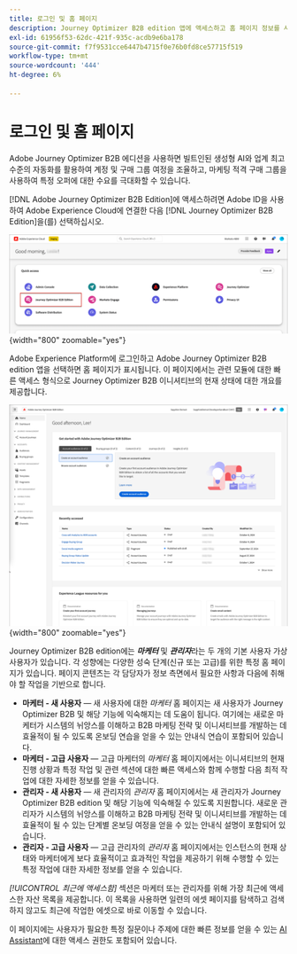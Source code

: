 ```yaml
---
title: 로그인 및 홈 페이지
description: Journey Optimizer B2B edition 앱에 액세스하고 홈 페이지 정보를 사용하는 방법을 알아봅니다.
exl-id: 61956f53-62dc-421f-935c-acdb9e6ba178
source-git-commit: f7f9531cce6447b4715f0e76b0fd8ce57715f519
workflow-type: tm+mt
source-wordcount: '444'
ht-degree: 6%

---
```


# 로그인 및 홈 페이지

Adobe Journey Optimizer B2B 에디션을 사용하면 빌트인된 생성형 AI와 업계 최고 수준의 자동화를 활용하여 계정 및 구매 그룹 여정을 조율하고, 마케팅 적격 구매 그룹을 사용하여 특정 오퍼에 대한 수요를 극대화할 수 있습니다.

<!-- Requirements?
-->
[!DNL Adobe Journey Optimizer B2B Edition]에 액세스하려면 Adobe ID을 사용하여 Adobe Experience Cloud에 연결한 다음 [!DNL Journey Optimizer B2B Edition]을(를) 선택하십시오.

![Adobe Experience Platform 앱](./assets/experience-cloud-apps.png){width="800" zoomable="yes"}

Adobe Experience Platform에 로그인하고 Adobe Journey Optimizer B2B edition 앱을 선택하면 홈 페이지가 표시됩니다. 이 페이지에서는 관련 모듈에 대한 <!-- refined insights and--> 빠른 액세스 형식으로 Journey Optimizer B2B 이니셔티브의 현재 상태에 대한 개요를 제공합니다. <!-- It also provides information about the ideal next action to take and where to find the comprehensive set of tutorials and documentation. -->

![Journey Optimizer B2B edition 홈 페이지](./assets/home-page.png){width="800" zoomable="yes"}

Journey Optimizer B2B edition에는 _**마케터**_ 및 _**관리자**_&#x200B;라는 두 개의 기본 사용자 가상 사용자가 있습니다. 각 성향에는 다양한 성숙 단계(신규 또는 고급)를 위한 특정 홈 페이지가 있습니다. 페이지 콘텐츠는 각 담당자가 정보 측면에서 필요한 사항과 다음에 취해야 할 작업을 기반으로 합니다.

* **마케터 - 새 사용자** — 새 사용자에 대한 _마케터_ 홈 페이지는 새 사용자가 Journey Optimizer B2B 및 해당 기능에 익숙해지는 데 도움이 됩니다. 여기에는 새로운 마케터가 시스템의 뉘앙스를 이해하고 B2B 마케팅 전략 및 이니셔티브를 개발하는 데 효율적이 될 수 있도록 온보딩 연습을 얻을 수 있는 안내식 연습이 포함되어 있습니다.
* **마케터 - 고급 사용자** — 고급 마케터의 _마케터_ 홈 페이지에서는 이니셔티브의 현재 진행 상황과 특정 작업 및 관련 섹션에 대한 빠른 액세스와 함께 수행할 다음 최적 작업에 대한 자세한 정보를 얻을 수 있습니다.
* **관리자 - 새 사용자** — 새 관리자의 _관리자_ 홈 페이지에서는 새 관리자가 Journey Optimizer B2B edition 및 해당 기능에 익숙해질 수 있도록 지원합니다. 새로운 관리자가 시스템의 뉘앙스를 이해하고 B2B 마케팅 전략 및 이니셔티브를 개발하는 데 효율적이 될 수 있는 단계별 온보딩 여정을 얻을 수 있는 안내식 설명이 포함되어 있습니다.
* **관리자 - 고급 사용자** — 고급 관리자의 _관리자_ 홈 페이지에서는 인스턴스의 현재 상태와 마케터에게 보다 효율적이고 효과적인 작업을 제공하기 위해 수행할 수 있는 특정 작업에 대한 자세한 정보를 얻을 수 있습니다.

_[!UICONTROL 최근에 액세스함]_ 섹션은 마케터 또는 관리자를 위해 가장 최근에 액세스한 자산 목록을 제공합니다. 이 목록을 사용하면 일련의 에셋 페이지를 탐색하고 검색하지 않고도 최근에 작업한 에셋으로 바로 이동할 수 있습니다.

이 페이지에는 사용자가 필요한 특정 질문이나 주제에 대한 빠른 정보를 얻을 수 있는 [AI Assistant](./start/ai-assistant.md)에 대한 액세스 권한도 포함되어 있습니다.<!-- and to obtain specific recommendations for their challenges or objectives-->

<!-- 

## Marketer - new user

The Marketer home page for a new user consists of three rows that assist the marketer in getting accustomed to Journey Optimizer B2B and its capabilities. It also provides a view of the latest journeys that have been created, which can serve as a starting point for a new user.

The first row consists of a guided walkthrough for the new marketer to obtain an onboarding walkthrough so that they can understand the nuances of the system and become efficient in developing B2B marketing strategies and initiatives.

The second row consists of the recent AJO B2B journeys that have been created across the platform so that the marketer can get inspiration for the best practices to create an account journey.

The third row consists of the learning resources that can help a marketer gain more information on a specific topic.

## Marketer - advanced user

The Marketer home page for an advanced marketer consists of four rows that assists the marketer in obtaining more information on the current progress of the initiatives and on specific actions and on the next best action to be taken along with quick access to relevant sections.

The first row consists of the next set of actions that a B2B marketer can take based on the previous actions taken and the current state of the initiative, which provides a prompt for the user to make the next move that would align to the objective of the initiatives and help them reach the goals quickly.

The second row consists of the most recent assets accessed by the marketer to make it easier for the marketer to locate them and make updates to the same.

The third row consists of the Key Performance Indicators that can help the marketer gauge the overall performance of the marketing initiatives.

The fourth row consists of the learning resources that can help a marketer gain more information on a specific topic.

## Administrator - new user

The _Admin_ home page for a new administrator consists of three rows that assists the administrator in getting accustomed to Journey Optimizer B2B Edition and its capabilities, and provides a view of the latest journeys that have been created that can serve as a starting point for a new user.

The first row consists of a guided walkthrough for the new marketer to obtain a step-by-step onboarding journey to understand the nuances of the system and become efficient in developing B2B marketing strategies and initiatives with AJO B2B.

The second row consists of the recent assets used by the B2B marketers in a single table to make it easier for the administrator to know which assets are currently under focus.

The third row consists of the learning resources that would help an administrator gain more information on a specific topic.

## Administrator - advanced user

The _Admin_ home page for an advanced administrator consists of four rows that assists the administrator in obtaining more information about the current status of the instance and on specific actions that can be taken to make it more efficient and effective for the marketers.

The first row consists of the next set of actions that an administrator can take based on the previous actions taken and the current state of the instance. It serves as a prompt for the administrator to make the necessary updates to the parameters of the instances such as user permissions or any specific module configurations.

The second row consists of the recent assets used by the B2B marketers in a single table to make it easier for the administrator to know which assets are currently under focus.

The third row consists of the Key Performance Indicators that would help the administrators gauge the progress of the instance in terms of operational parameters such as users and usage.

The fourth row consists of the learning resources that would help the administrator gain more information on a specific topic.

-->